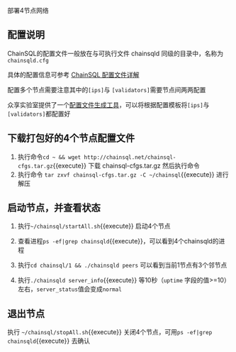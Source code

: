 部署4节点网络

## 配置说明
ChainSQL的配置文件一般放在与可执行文件 chainsqld 同级的目录中，名称为`chainsqld.cfg`

具体的配置信息可参考 [ChainSQL 配置文件详解](http://docs.chainsql.net/theory/cfg.html)

配置多个节点需要注意其中的`[ips]`与 `[validators]`需要节点间两两配置

众享实验室提供了一个[配置文件生成工具](https://github.com/ChainSQL/chainsql-tools)，可以将根据配置模板将`[ips]`与 `[validators]`都配置好

## 下载打包好的4个节点配置文件
1. 执行命令`cd ~ && wget http://chainsql.net/chainsql-cfgs.tar.gz`{{execute}} 下载 chainsql-cfgs.tar.gz 然后执行命令
2. 执行命令 `tar zxvf chainsql-cfgs.tar.gz -C ~/chainsql`{{execute}} 进行解压


## 启动节点，并查看状态
1. 执行`~/chainsql/startAll.sh`{{execute}} 启动4个节点

2. 查看进程`ps -ef|grep chainsqld`{{execute}}，可以看到4个chainsqld的进程

3. 执行`cd chainsql/1 && ./chainsqld peers` 可以看到当前1节点有3个邻节点

4. 执行`./chainsqld server_info`{{execute}} 等10秒（`uptime` 字段的值>=10）左右，`server_status`值会变成`normal`

## 退出节点
执行 `~/chainsql/stopAll.sh`{{execute}} 关闭4个节点，可用`ps -ef|grep chainsqld`{{execute}} 去确认